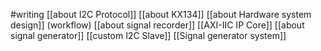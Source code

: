 #writing 
[[about I2C Protocol]]
[[about KX134]]
[[about Hardware system design]] (workflow)
[[about signal recorder]]
	[[AXI-IIC IP Core]]
[[about signal generator]]
	[[custom I2C Slave]]
[[Signal generator system]]